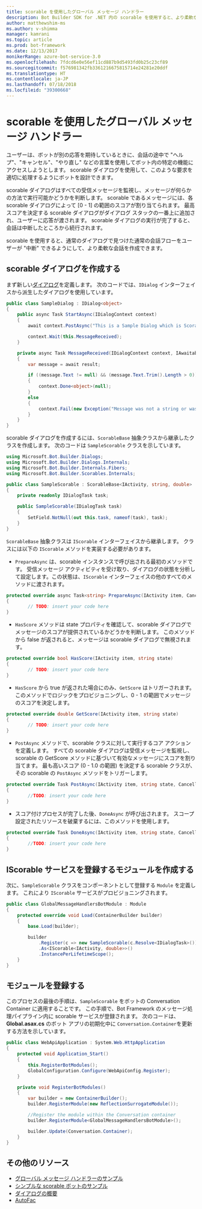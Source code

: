 ```yaml
---
title: scorable を使用したグローバル メッセージ ハンドラー
description: Bot Builder SDK for .NET 内の scorable を使用すると、より柔軟なダイアログを作成できます。
author: matthewshim-ms
ms.author: v-shimma
manager: kamrani
ms.topic: article
ms.prod: bot-framework
ms.date: 12/13/2017
monikerRange: azure-bot-service-3.0
ms.openlocfilehash: 7fdcd6e0e56ef11cd887b9d5493fd0b25c23cf89
ms.sourcegitcommit: f576981342fb3361216675815714e24281e20ddf
ms.translationtype: HT
ms.contentlocale: ja-JP
ms.lasthandoff: 07/18/2018
ms.locfileid: "39300668"
---
```

# <a name="global-message-handlers-using-scorables"></a>scorable を使用したグローバル メッセージ ハンドラー

ユーザーは、ボットが別の応答を期待しているときに、会話の途中で "ヘルプ"、"キャンセル"、"やり直し" などの言葉を使用してボット内の特定の機能にアクセスしようとします。 scorable ダイアログを使用して、このような要求を適切に処理するようにボットを設計できます。

scorable ダイアログはすべての受信メッセージを監視し、メッセージが何らかの方法で実行可能かどうかを判断します。 scorable であるメッセージには、各 scorable ダイアログによって [0 - 1] の範囲のスコアが割り当てられます。 最高スコアを決定する scorable ダイアログがダイアログ スタックの一番上に追加され、ユーザーに応答が渡されます。 scorable ダイアログの実行が完了すると、会話は中断したところから続行されます。

scorable を使用すると、通常のダイアログで見つけた通常の会話フローをユーザーが "中断" できるようにして、より柔軟な会話を作成できます。

## <a name="create-a-scorable-dialog"></a>scorable ダイアログを作成する

まず新しい[ダイアログ](bot-builder-dotnet-dialogs.md)を定義します。 次のコードでは、`IDialog` インターフェイスから派生したダイアログを使用しています。

```cs
public class SampleDialog : IDialog<object>
{
    public async Task StartAsync(IDialogContext context)
    {
        await context.PostAsync("This is a Sample Dialog which is Scorable. Reply with anything to return to the prior prior dialog.");

        context.Wait(this.MessageReceived);
    }

    private async Task MessageReceived(IDialogContext context, IAwaitable<IMessageActivity> result)
    {
        var message = await result;

        if ((message.Text != null) && (message.Text.Trim().Length > 0))
        {
            context.Done<object>(null);
        }
        else
        {
            context.Fail(new Exception("Message was not a string or was an empty string."));
        }
    }
}
```
scorable ダイアログを作成するには、`ScorableBase` 抽象クラスから継承したクラスを作成します。 次のコードは `SampleScorable` クラスを示しています。

```cs
using Microsoft.Bot.Builder.Dialogs;
using Microsoft.Bot.Builder.Dialogs.Internals;
using Microsoft.Bot.Builder.Internals.Fibers;
using Microsoft.Bot.Builder.Scorables.Internals;

public class SampleScorable : ScorableBase<IActivity, string, double>
{
    private readonly IDialogTask task;

    public SampleScorable(IDialogTask task)
    {
        SetField.NotNull(out this.task, nameof(task), task);
    }
}
```
`ScorableBase` 抽象クラスは `IScorable` インターフェイスから継承します。 クラスには以下の `IScorable` メソッドを実装する必要があります。

- `PrepareAsync` は、scorable インスタンスで呼び出される最初のメソッドです。 受信メッセージ アクティビティを受け取り、ダイアログの状態を分析して設定します。この状態は、`IScorable` インターフェイスの他のすべてのメソッドに渡されます。

```cs
protected override async Task<string> PrepareAsync(IActivity item, CancellationToken token)
{
        // TODO: insert your code here
}
```

- `HasScore` メソッドは state プロパティを確認して、scorable ダイアログでメッセージのスコアが提供されているかどうかを判断します。 このメソッドから false が返されると、メッセージは scorable ダイアログで無視されます。

```cs
protected override bool HasScore(IActivity item, string state)
{
        // TODO: insert your code here
}
```

- `HasScore` から true が返された場合にのみ、`GetScore` はトリガーされます。 このメソッドでロジックをプロビジョニングし、0 - 1 の範囲でメッセージのスコアを決定します。

```cs
protected override double GetScore(IActivity item, string state)
{
        // TODO: insert your code here
}
```
- `PostAsync` メソッドで、scorable クラスに対して実行するコア アクションを定義します。 すべての scorable ダイアログは受信メッセージを監視し、scorable の GetScore メソッドに基づいて有効なメッセージにスコアを割り当てます。 最も高いスコア (0 - 1.0 の範囲) を決定する scorable クラスが、その scorable の `PostAsync` メソッドをトリガーします。

```cs
protected override Task PostAsync(IActivity item, string state, CancellationToken token)
{
        //TODO: insert your code here
}
```

- スコア付けプロセスが完了した後、`DoneAsync` が呼び出されます。 スコープ設定されたリソースを破棄するには、このメソッドを使用します。

```cs
protected override Task DoneAsync(IActivity item, string state, CancellationToken token)
{
        //TODO: insert your code here
}
```

## <a name="create-a-module-to-register-the-iscorable-service"></a>IScorable サービスを登録するモジュールを作成する

次に、`SampleScorable` クラスをコンポーネントとして登録する `Module` を定義します。 これにより `IScorable` サービスがプロビジョニングされます。

```cs
public class GlobalMessageHandlersBotModule : Module
{
    protected override void Load(ContainerBuilder builder)
    {
        base.Load(builder);

        builder
            .Register(c => new SampleScorable(c.Resolve<IDialogTask>()))
            .As<IScorable<IActivity, double>>()
            .InstancePerLifetimeScope();
    }
}
```
## <a name="register-the-module"></a>モジュールを登録する  

このプロセスの最後の手順は、`SampleScorable` をボットの Conversation Container に適用することです。 この手順で、Bot Framework のメッセージ処理パイプライン内に scorable サービスが登録されます。 次のコードは、**Global.asax.cs** のボット アプリの初期化中に `Conversation.Container`を更新する方法を示しています。

```cs
public class WebApiApplication : System.Web.HttpApplication
{
    protected void Application_Start()
    {
        this.RegisterBotModules();
        GlobalConfiguration.Configure(WebApiConfig.Register);
    }

    private void RegisterBotModules()
    {
        var builder = new ContainerBuilder();
        builder.RegisterModule(new ReflectionSurrogateModule());

        //Register the module within the Conversation container
        builder.RegisterModule<GlobalMessageHandlersBotModule>();

        builder.Update(Conversation.Container);
    }
}
```

## <a name="additional-resources"></a>その他のリソース
* [グローバル メッセージ ハンドラーのサンプル](https://github.com/Microsoft/BotBuilder-Samples/tree/master/CSharp/core-GlobalMessageHandlers)
* [シンプルな scorable ボットのサンプル](https://github.com/Microsoft/BotFramework-Samples/tree/master/blog-samples/CSharp/ScorableBotSample)
* [ダイアログの概要](bot-builder-dotnet-dialogs.md)
* [AutoFac](https://autofac.org/)
